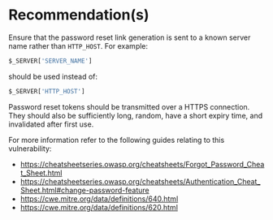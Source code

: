 # Recommendation(s)

Ensure that the password reset link generation is sent to a known server name rather than `HTTP_HOST`. For example:

```javascript
$_SERVER['SERVER_NAME'] 
```

should be used instead of:

```javascript
$_SERVER['HTTP_HOST']
```

Password reset tokens should be transmitted over a HTTPS connection. They should also be sufficiently long, random, have a short expiry time, and invalidated after first use.

For more information refer to the following guides relating to this vulnerability:

- <https://cheatsheetseries.owasp.org/cheatsheets/Forgot_Password_Cheat_Sheet.html>
- <https://cheatsheetseries.owasp.org/cheatsheets/Authentication_Cheat_Sheet.html#change-password-feature>
- <https://cwe.mitre.org/data/definitions/640.html>
- <https://cwe.mitre.org/data/definitions/620.html>
